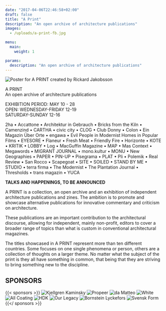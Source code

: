 ```yaml
---
date: "2017-04-06T22:46:58+02:00"
draft: false
title: "A Print"
description: "An open archive of architecture publications"
images:
  - /uploads/a-print-fb.jpg

menu:
  main:
    weight: 1

params:
  description: "An open archive of architecture publications"
---
```


![Poster for A PRINT created by Rickard Jakobsson](/uploads/a-print.jpg)

A PRINT  
An open archive of architecture publications

EXHIBITION PERIOD: MAY 10 - 28  
OPEN: WEDNESDAY-FRIDAY 12-19  
SATURDAY-SUNDAY 12-16

2ha • Accattone • Architektur in Gebrauch • Bricks from the Kiln • Camenzind • CARTHA • civic city • CLOG • Club Donny • Colon • Ein Magazin Über Orte • engawa • Evil People in Modernist Homes in Popular Films • EYESORE • Flaneur • Fresh Meat • Friendly Fire • Horizonte • KOTE • KRITIK • LOBBY • Log • MacGuffin Magazine • MAP • Mas Context • Megawords • MIGRANT JOURNAL • mono.kultur • MONU • New Geographies • PAPER • PIN-UP • Pisegrama • PLAT • Pli • Polemik • Real Review • San Rocco • Scapegoat • SITE • SOILED • STAND BY ME • STUDIO • terra firma • The Modernist • The Plantation Journal • Thresholds • trans magazin • YUCA

**TALKS AND HAPPENINGS, TO BE ANNOUNCED**

A PRINT is a collection, an open archive and an exhibition of independent architecture publications and zines. The ambition is to promote and showcase alternative publications for innovative commentary and criticism on architecture.

These publications are an important contribution to the architectural discourse, allowing for independent, mainly non-profit, editors to cover a broader range of topics than what is custom in conventional architectural magazines.

The titles showcased in A PRINT represent more than ten different countries. Some focuses on one single phenomena or person, others are a collection of thoughts on a larger theme. No matter what the subject of the print is they all have something in common, that being that they are striving to bring something new to the discipline.

## SPONSORS
{{< sponsors >}}
![Kjellgren Kaminsky](/uploads/sponsorer/kjellgren-kaminsky.png)
![Propeer](/uploads/sponsorer/propeer.png)
![da Matteo](/uploads/sponsorer/da-matteo.png)
![White](/uploads/sponsorer/white.png)
![All Coating](/uploads/sponsorer/all-coating.png)
![HDK](/uploads/sponsorer/hdk.png)
![Our Legacy](/uploads/sponsorer/our-legacy.png)
![Bornstein Lyckefors](/uploads/sponsorer/bornstein-lyckefors.png)
![Svensk Form](/uploads/sponsorer/svensk-form.png)
{{</ sponsors >}}

